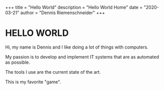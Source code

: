 +++
title = "Hello World"
description = "Hello World Home"
date = "2020-03-21"
author = "Dennis Riemenschneider"
+++

# HELLO WORLD

Hi, my name is Dennis and I like doing a lot of things with computers.

My passion is to develop and implement IT systems that are as automated as possible.

The tools I use are the current state of the art.

This is my favorite "game".
